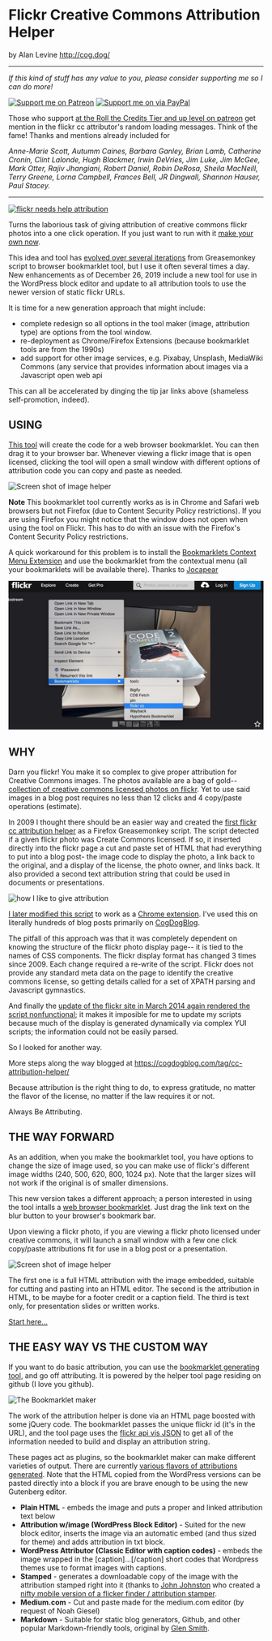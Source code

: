 # Flickr Creative Commons Attribution Helper

by Alan Levine http://cog.dog/


-----
*If this kind of stuff has any value to you, please consider supporting me so I can do more!*

[![Support me on Patreon](http://cogdog.github.io/images/badge-patreon.png)](https://patreon.com/cogdog) [![Support me on via PayPal](http://cogdog.github.io/images/badge-paypal.png)](https://paypal.me/cogdog)

Those who support [at the Roll the Credits Tier and up level on patreon](https://patreon.com/cogdog) get mention in the flickr cc attributor's random loading messages. Think of the fame! Thanks and mentions already included for

*Anne-Marie Scott, Autumm Caines, Barbara Ganley, Brian Lamb, Catherine Cronin, Clint Lalonde, Hugh Blackmer, Irwin DeVries, Jim Luke, Jim McGee, Mark Otter, Rajiv Jhangiani, Robert Daniel, Robin DeRosa, Sheila MacNeill, Terry Greene, Lorna Campbell, Frances Bell, JR Dingwall, Shannon Hauser, Paul Stacey.*

----- 

[![flickr needs help attribution](docs/images/flickr-cc-logo.jpg "cc logo")](http://cogdog.github.io/flickr-cc-helper/)

Turns the laborious task of giving attribution of creative commons flickr photos into a one click operation. If you just want to run with it [make your own now](http://cogdog.github.io/flickr-cc-helper/).

This idea and tool has [evolved over several iterations](https://cogdogblog.com/tag/cc-attribution-helper/) from Greasemonkey script to browser bookmarklet tool, but I use it often several times a day. New enhancements as of December 26, 2019 include a new tool for use in the WordPress block editor and update to all attribution tools to use the newer version of static flickr URLs.

It is time for a new generation approach that might include:

* complete redesign so all options in the tool maker (image, attribution type) are options from the tool window.
* re-deployment as Chrome/Firefox Extensions (because bookmarklet tools are from the 1990s)
* add support for other image services, e.g. Pixabay, Unsplash, MediaWiki Commons (any service that provides information about images via a Javascript open web api 

This can all be accelerated by dinging the tip jar links above (shameless self-promotion, indeed).

## USING

[This tool](http://cogdog.github.io/flickr-cc-helper/) will create the code for a web browser bookmarklet. You can then drag it to your browser bar. Whenever viewing a flickr image that is open licensed, clicking the tool will open a small window with different options of attribution code you can copy and paste as needed.

![Screen shot of image helper](docs/images/flickr-cc-helper-in-action.jpg "Example of the helper tool in action, showing the relationship of content in flickr.")

**Note** This bookmarklet tool currently works as is in Chrome and Safari web browsers but not Firefox (due to Content Security Policy restrictions). If you are using Firefox you might notice that the window does not open when using the tool on Flickr. This has to do with an issue with the Firefox's Content Security Policy restrictions. 

A quick workaround for this problem is to install the [Bookmarklets Context Menu Extension](https://addons.mozilla.org/en-US/firefox/addon/bookmarklets-context-menu/) and use the bookmarklet from the contextual menu (all your bookmarklets will be available there). Thanks to [Jocapear](https://github.com/Jocapear)

![using in firefox from contextual menu](docs/images/firefox-helper.jpg "using in firefox from contextual menu")

## WHY

Darn you flickr! You make it so complex to give proper attribution for Creative Commons images. The photos available are a bag of gold-- [collection of creative commons licensed photos on flickr](http://flickr.com/creativecommon). Yet to use said images in a blog post requires no less than 12 clicks and 4 copy/paste operations (estimate).

In 2009 I thought there should be an easier way and created the [first flickr cc attribution helper](http://userscripts.org/scripts/show/49395) as a Firefox Greasemonkey script.  The script detected if a given flickr photo was Create Commons licensed. If so, it inserted directly into the flickr page a cut and paste set of HTML that had everything to put into a blog post- the image code to display the photo, a link back to the original, and a display of the license, the photo owner, and links back.  It also provided a second text attribution string that could be used in documents or presentations.

![how I like to give attribution](docs/images/cc-attribution-example.jpg "cc logo")

[I later modified this script](http://cogdogblog.com/flickr-cc-helper/) to work as a [Chrome extension](https://chrome.google.com/webstore/detail/flickr-cc-attribution-hel/gcnphdhkhoepofbahkgfifigellgklbp). I've used this on literally hundreds of blog posts primarily on [CogDogBlog](http://cogdogblog.com/).

The pitfall of this approach was that it was completely dependent on knowing the structure of the flickr photo display page-- it is tied to the names of CSS  components. The flickr display format has changed 3 times since 2009.  Each change required a re-write of the script. Flickr does not provide any standard meta data on the page to identify the creative commons license, so getting details called for a set of XPATH parsing and Javascript gymnastics.
			
And finally the [update of the flickr site in March 2014 again rendered the script nonfunctional](http://cogdogblog.com/2014/03/26/new-flickr-trashes-creative-commons-attribution-helper/); it makes it imposible for me to update my scripts because much of the display is generated dynamically via complex YUI scripts; the information could not be easily parsed.

So I looked for another way.

More steps along the way blogged at https://cogdogblog.com/tag/cc-attribution-helper/

Because attribution is the right thing to do, to express gratitude, no matter the flavor of the license, no matter if the law requires it or not.

Always Be Attributing.
	
## THE WAY FORWARD

As an addition, when you make the bookmarklet tool, you have options to change the size of image used, so you can make use of flickr's different image widths (240, 500, 620, 800, 1024 px). Note that the larger sizes will not work if the original is of smaller dimensions.

This new version takes a different approach; a person interested  in using the tool intalls a [web browser bookmarklet](http://en.wikipedia.org/wiki/Bookmarklet). Just drag the link text on the blur button to your browser's bookmark bar.

Upon viewing a flickr photo, if you are viewing a flickr photo licensed under creative commons, it will launch a small window with a few one click copy/paste attributions fit for use in a blog post or a presentation.

![Screen shot of image helper](docs/images/flickr-cc-helper-in-action.jpg "Example")

The first one is a full HTML attribution with the image embedded, suitable for cutting and pasting into an HTML editor. The second is the attribution in HTML, to be maybe for a footer credit or a caption field. The third is text only, for presentation slides or written works.

[Start here...](http://cogdog.github.io/flickr-cc-helper/)

THE EASY WAY VS THE CUSTOM WAY
-----

If you want to do basic attribution, you can use the [bookmarklet generating tool](http://cogdog.github.io/flickr-cc-helper/), and go off attributing.  It is powered by the helper tool page residing on github (I love you github).

![The Bookmarklet maker](docs/images/cc-helper-maker.jpg "The Maker")

The work of the attribution helper is done via an HTML page boosted with some jQuery code. The bookmarklet passes the unique flickr id (it's in the URL), and the tool page uses the [flickr api vis JSON](https://www.flickr.com/services/api/response.json.html) to get all of the information needed to build and display an attribution string.

These pages act as plugins, so the bookmarklet maker can make different varieties of output. There are currently [various flavors of attributions generated](http://cogdog.github.io/flickr-cc-helper/flavors.html). Note that the HTML copied from the WordPress versions can be pasted directly into a block if you are brave enough to be using the new Gutenberg editor.

* **Plain HTML** - embeds the image and puts a proper and linked attribution text below
* **Attribution w/image (WordPress Block Editor)** - Suited for the new block editor, inserts the image via an automatic embed (and thus sized for theme) and adds attribution in txt block.
* **WordPress Attributor (Classic Editor with caption codes)** - embeds the image  wrapped in the [caption]...[/caption] short codes that Wordpress themes use to format images with captions.
* **Stamped** - generates a downloadable copy of the image with the attribution stamped right into it (thanks to [John Johnston](http://johnjohnston.info) who created a [nifty mobile version of a flicker finder / attribution stamper](http://johnjohnston.info/flickrcctouch/).
* **Medium.com** - Cut and paste made for the medium.com editor (by request of Noah Giesel)
* **Markdown** - Suitable for static blog generators, Github, and other popular Markdown-friendly tools, original by [Glen Smith](http://blogs.bytecode.com.au/glen).
			

